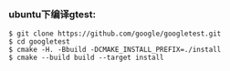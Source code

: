 ### ubuntu下编译gtest:
```
$ git clone https://github.com/google/googletest.git
$ cd googletest
$ cmake -H. -Bbuild -DCMAKE_INSTALL_PREFIX=./install
$ cmake --build build --target install
```

